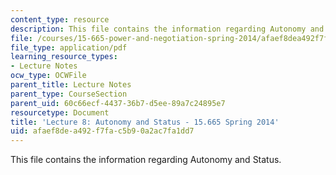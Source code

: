 ```yaml
---
content_type: resource
description: This file contains the information regarding Autonomy and Status.
file: /courses/15-665-power-and-negotiation-spring-2014/afaef8dea492f7fac5b90a2ac7fa1dd7_MIT15_665S14_Class_8_Lect.pdf
file_type: application/pdf
learning_resource_types:
- Lecture Notes
ocw_type: OCWFile
parent_title: Lecture Notes
parent_type: CourseSection
parent_uid: 60c66ecf-4437-36b7-d5ee-89a7c24895e7
resourcetype: Document
title: 'Lecture 8: Autonomy and Status - 15.665 Spring 2014'
uid: afaef8de-a492-f7fa-c5b9-0a2ac7fa1dd7
---
```

This file contains the information regarding Autonomy and Status.

